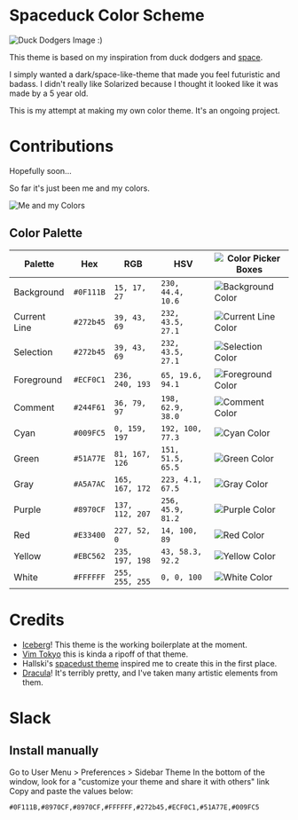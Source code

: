 # Spaceduck Color Scheme
![Duck Dodgers Image :) ](https://raw.githubusercontent.com/pineapplegiant/spaceduck-theme/master/img/duckdodgers.jpg)

This theme is based on my inspiration from duck dodgers and [space](http://www.reactiongifs.com/r/2011/09/mind_blown.gif).

I simply wanted a dark/space-like-theme that made you feel futuristic and badass. 
I didn't really like Solarized because I thought it looked like it was made by a 5 year old.

This is my attempt at making my own color theme. It's an ongoing project.

# Contributions

Hopefully soon...

So far it's just been me and my colors.

![Me and my Colors](https://github.com/pineapplegiant/spaceduck-theme/blob/master/img/colors.gif)




## Color Palette

Palette      | Hex       | RGB           | HSV              | ![Color Picker Boxes](https://github.com/pineapplegiant/spaceduck-theme/blob/master/img/eyedropper.png)
---          | ---       | ---           | ---              | ---
Background   | `#0F111B` | `15, 17, 27`    | `230, 44.4, 10.6`| ![Background Color](https://github.com/pineapplegiant/spaceduck-theme/blob/master/img/background.png)
Current Line | `#272b45` | `39, 43, 69`    | `232, 43.5, 27.1`| ![Current Line Color](https://github.com/pineapplegiant/spaceduck-theme/blob/master/img/current-line.png)
Selection    | `#272b45` | `39, 43, 69`    | `232, 43.5, 27.1`| ![Selection Color](https://github.com/pineapplegiant/spaceduck-theme/blob/master/img/selection.png)
Foreground   | `#ECF0C1` | `236, 240, 193` | `65, 19.6, 94.1` | ![Foreground Color](https://github.com/pineapplegiant/spaceduck-theme/blob/master/img/foreground.png)
Comment      | `#244F61` | `36, 79, 97`    | `198, 62.9, 38.0`| ![Comment Color](https://github.com/pineapplegiant/spaceduck-theme/blob/master/img/comment.png)
Cyan         | `#009FC5` | `0, 159, 197`   | `192, 100, 77.3` | ![Cyan Color](https://github.com/pineapplegiant/spaceduck-theme/blob/master/img/cyan.png)
Green        | `#51A77E` | `81, 167, 126`  | `151, 51.5, 65.5`| ![Green Color](https://github.com/pineapplegiant/spaceduck-theme/blob/master/img/green.png)
Gray         | `#A5A7AC` | `165, 167, 172` | `223, 4.1, 67.5` | ![Gray Color](https://github.com/pineapplegiant/spaceduck-theme/blob/master/img/gray.png)
Purple       | `#8970CF` | `137, 112, 207` | `256, 45.9, 81.2`| ![Purple Color](https://github.com/pineapplegiant/spaceduck-theme/blob/master/img/purple.png)
Red          | `#E33400` | `227, 52, 0`    | `14, 100, 89`    | ![Red Color](https://github.com/pineapplegiant/spaceduck-theme/blob/master/img/red.png)
Yellow       | `#EBC562` | `235, 197, 198` | `43, 58.3, 92.2` | ![Yellow Color](https://github.com/pineapplegiant/spaceduck-theme/blob/master/img/yellow.png)
White        | `#FFFFFF` | `255, 255, 255` | `0, 0, 100`      | ![White Color](https://github.com/pineapplegiant/spaceduck-theme/blob/master/img/white.png)


# Credits

* [Iceberg](https://draculatheme.com/)! This theme is the working boilerplate at the moment.
* [Vim Tokyo](https://github.com/koirand/tokyo-metro.vim) this is kinda a ripoff of that theme.
* Hallski's [spacedust theme](https://github.com/hallski/spacedust-theme) inspired me to create this in the first place.
* [Dracula](https://draculatheme.com/)! It's terribly pretty, and I've taken many artistic elements from them.



# Slack

## Install manually

Go to User Menu > Preferences > Sidebar Theme
In the bottom of the window, look for a "customize your theme and share it with others" link
Copy and paste the values below:

```#0F111B,#8970CF,#8970CF,#FFFFFF,#272b45,#ECF0C1,#51A77E,#009FC5```



